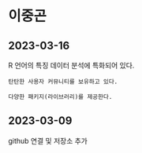 # 이중곤

## 2023-03-16
R 언어의 특징
    데이터 분석에 특화되어 있다.

    탄탄한 사용자 커뮤니티를 보유하고 있다.

    다양한 패키지(라이브러리)를 제공한다.

## 2023-03-09
github 연결 및 저장소 추가
